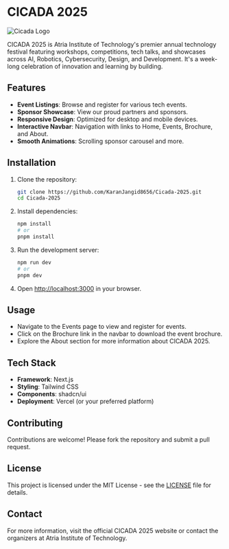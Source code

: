 # CICADA 2025

![Cicada Logo](https://res.cloudinary.com/dx9bvma03/image/upload/v1760198155/cicada_logo_no_bg_m0sjov.png)

CICADA 2025 is Atria Institute of Technology's premier annual technology festival featuring workshops, competitions, tech talks, and showcases across AI, Robotics, Cybersecurity, Design, and Development. It's a week-long celebration of innovation and learning by building.

## Features

- **Event Listings**: Browse and register for various tech events.
- **Sponsor Showcase**: View our proud partners and sponsors.
- **Responsive Design**: Optimized for desktop and mobile devices.
- **Interactive Navbar**: Navigation with links to Home, Events, Brochure, and About.
- **Smooth Animations**: Scrolling sponsor carousel and more.

## Installation

1. Clone the repository:
   ```bash
   git clone https://github.com/KaranJangid8656/Cicada-2025.git
   cd Cicada-2025
   ```

2. Install dependencies:
   ```bash
   npm install
   # or
   pnpm install
   ```

3. Run the development server:
   ```bash
   npm run dev
   # or
   pnpm dev
   ```

4. Open [http://localhost:3000](http://localhost:3000) in your browser.

## Usage

- Navigate to the Events page to view and register for events.
- Click on the Brochure link in the navbar to download the event brochure.
- Explore the About section for more information about CICADA 2025.

## Tech Stack

- **Framework**: Next.js
- **Styling**: Tailwind CSS
- **Components**: shadcn/ui
- **Deployment**: Vercel (or your preferred platform)

## Contributing

Contributions are welcome! Please fork the repository and submit a pull request.

## License

This project is licensed under the MIT License - see the [LICENSE](LICENSE) file for details.

## Contact

For more information, visit the official CICADA 2025 website or contact the organizers at Atria Institute of Technology.
